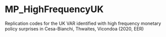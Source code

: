 # MP_HighFrequencyUK
 Replication codes for the UK VAR identified with high frequency monetary policy surprises in Cesa-Bianchi, Thwaites, Vicondoa (2020, EER)
